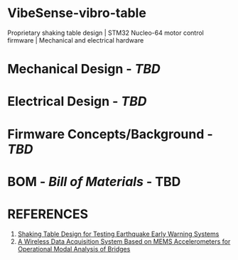 # VibeSense-vibro-table
Proprietary shaking table design | STM32 Nucleo-64 motor control firmware | Mechanical and electrical hardware

# Mechanical Design - *TBD*

# Electrical Design - *TBD*

# Firmware Concepts/Background - *TBD*

# BOM - *Bill of Materials* - TBD

# REFERENCES
1. [Shaking Table Design for Testing Earthquake Early Warning Systems](https://www.mdpi.com/2411-9660/7/3/72?utm_source=chatgpt.com)
2. [A Wireless Data Acquisition System Based on MEMS Accelerometers for Operational Modal Analysis of Bridges](https://www.mdpi.com/1424-8220/24/7/2121?utm_source=chatgpt.com)
